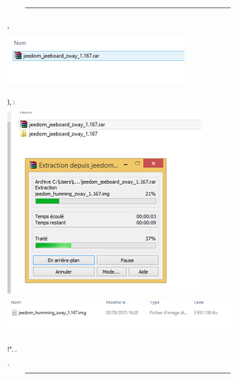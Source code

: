 # 

> ****
>
> 

## 

 [](https://etcher.io/) 

## 

 [](https://images.jeedom.com/jeeboard/),

![install humming 1](images/install_humming_1.PNG)

## 

 [](http://www.clubic.com/telecharger-fiche9632-winrar.html)),  :

![install humming 2](images/install_humming_2.PNG)

![install humming 8](images/install_humming_8.PNG)

## 

!". .

.

> ****
>
> 

 [](https://doc.jeedom.com/en_US/premiers-pas/index.html)
